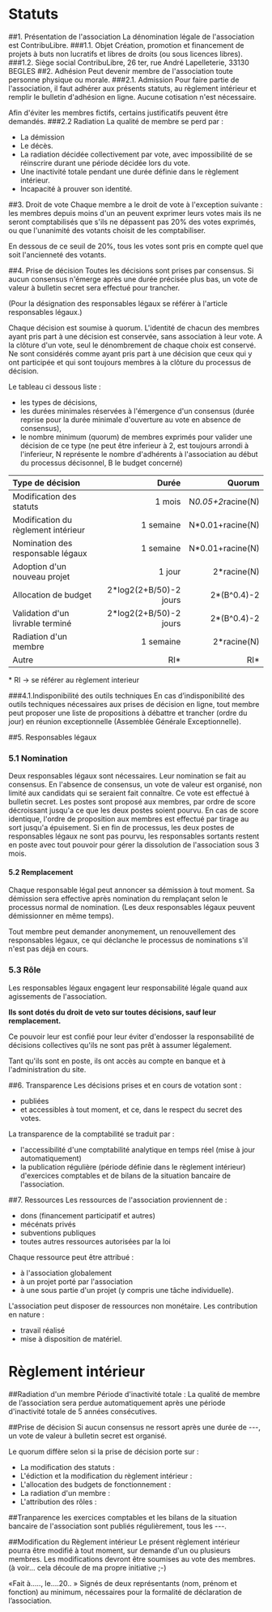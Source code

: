 
Statuts
=======

##1. Présentation de l'association
La dénomination légale de l'association est ContribuLibre.
###1.1. Objet
Création, promotion et financement de projets à buts non lucratifs et libres de droits (ou sous licences libres).
###1.2. Siège social
ContribuLibre, 26 ter, rue André Lapelleterie, 33130 BEGLES
##2. Adhésion
Peut devenir membre de l'association toute personne physique ou morale.
###2.1. Admission
Pour faire partie de l'association, il faut
adhérer aux présents statuts, au règlement intérieur
et remplir le bulletin d'adhésion en ligne.
Aucune cotisation n'est nécessaire.

Afin d'éviter les membres fictifs, certains justificatifs peuvent être demandés.
###2.2 Radiation
La qualité de membre se perd par :

- La démission
- Le décès.
- La radiation décidée collectivement par vote, avec impossibilité de se réinscrire durant une période décidée lors du vote.
- Une inactivité totale pendant une durée définie dans le règlement intérieur.
- Incapacité à prouver son identité.

##3. Droit de vote
Chaque membre a le droit de vote à l'exception suivante :
les membres depuis moins d'un an peuvent exprimer leurs votes mais ils ne seront comptabilisés que s'ils ne dépassent pas 20% des votes exprimés, ou que l'unanimité des votants choisit de les comptabiliser.

En dessous de ce seuil de 20%, tous les votes sont pris en compte quel que soit l'ancienneté des votants.

##4. Prise de décision
Toutes les décisions sont prises par consensus.
Si aucun consensus n'émerge après une durée précisée plus bas, un vote de valeur à bulletin secret sera effectué pour trancher.

(Pour la désignation des responsables légaux se référer à l'article responsables légaux.)

Chaque décision est soumise à quorum.
L'identité de chacun des membres ayant pris part à une décision est conservée, sans association à leur vote.
A la clôture d'un vote, seul le dénombrement de chaque choix est conservé.
Ne sont considérés comme ayant pris part à une décision que ceux qui y ont participée et qui sont toujours membres à la clôture du processus de décision.

Le tableau ci dessous liste :
- les types de décisions,
- les durées minimales réservées à l'émergence d'un consensus (durée reprise pour la durée minimale d'ouverture au vote en absence de consensus),
- le nombre minimum (quorum) de membres exprimés pour valider une décision de ce type (ne peut être inferieur à 2, est toujours arrondi à l'inferieur, N représente le nombre d'adhérents à l'association au début du processus décisonnel, B le budget concerné)

| Type de décision | Durée | Quorum |
| :--- | ---: | ---: |
| Modification des statuts | 1 mois | N*0.05+2*racine(N) |
| Modification du règlement intérieur | 1 semaine | N*0.01+racine(N) |
| Nomination des responsable légaux | 1 semaine | N*0.01+racine(N) |
| Adoption d'un nouveau projet | 1 jour | 2*racine(N) |
| Allocation de budget | 2*log2(2+B/50)-2 jours | 2*(B^0.4)-2 |
| Validation d'un livrable terminé | 2*log2(2+B/50)-2 jours | 2*(B^0.4)-2 |
| Radiation d'un membre | 1 semaine | 2*racine(N) |
| Autre | RI* | RI* |

\* RI -> se référer au règlement interieur

###4.1.Indisponibilité des outils techniques
En cas d’indisponibilité des outils techniques nécessaires aux prises de décision en ligne, tout membre peut proposer une liste de propositions à débattre et trancher (ordre du jour) en réunion exceptionnelle (Assemblée Générale Exceptionnelle).

##5. Responsables légaux
### 5.1 Nomination
Deux responsables légaux sont nécessaires.
Leur nomination se fait au consensus.
En l'absence de consensus, un vote de valeur est organisé, non limité aux candidats qui se seraient fait connaître. Ce vote est effectué à bulletin secret.
Les postes sont proposé aux membres, par ordre de score décroissant jusqu'a ce que les deux postes soient pourvu.
En cas de score identique, l'ordre de proposition aux membres est effectué par tirage au sort jusqu'a épuisement.
Si en fin de processus, les deux postes de responsables légaux ne sont pas pourvu, les responsables sortants restent en poste avec tout pouvoir pour gérer la dissolution de l'association sous 3 mois.

#### 5.2 Remplacement
Chaque responsable légal peut annoncer sa démission à tout moment. Sa démission sera effective après nomination du remplaçant selon le processus normal de nomination. (Les deux responsables légaux peuvent démissionner en même temps).

Tout membre peut demander anonymement, un renouvellement des responsables légaux, ce qui déclanche le processus de nominations s'il n'est pas déjà en cours.

### 5.3 Rôle
Les responsables légaux engagent leur responsabilité légale quand aux agissements de l'association.

**Ils sont dotés du droit de veto sur toutes décisions, sauf leur remplacement.**

Ce pouvoir leur est confié pour leur éviter d'endosser la responsabilité de décisions collectives qu'ils ne sont pas prêt à assumer légalement.

Tant qu'ils sont en poste, ils ont accès au compte en banque et à l'administration du site.


##6. Transparence
Les décisions prises et en cours de votation sont :
- publiées
- et accessibles à tout moment, et ce, dans le respect du secret des votes.

La transparence de la comptabilité se traduit par :

- l'accessibilité d'une comptabilité analytique en temps réel (mise à jour automatiquement)
- la publication régulière (période définie dans le règlement intérieur) d'exercices comptables et de bilans de la situation bancaire de l'association.

##7. Ressources
Les ressources de l'association proviennent de :
- dons (financement participatif et autres)
- mécénats privés
- subventions publiques
- toutes autres ressources autorisées par la loi

Chaque ressource peut être attribué :
- à l'association globalement
- à un projet porté par l'association
- à une sous partie d'un projet (y compris une tâche individuelle).

L'association peut disposer de ressources non monétaire.
Les contribution en nature :
- travail réalisé
- mise à disposition de matériel.


Règlement intérieur
===================

##Radiation d'un membre
Période d'inactivité totale :
La qualité de membre de l’association sera perdue automatiquement après une période d'inactivité totale de 5 années consécutives.

##Prise de décision
Si aucun consensus ne ressort après une durée de ---, un vote de valeur à bulletin secret est organisé.

Le quorum diffère selon si la prise de décision porte sur :

- La modification des statuts :
- L'édiction et la modification du règlement intérieur :
- L'allocation des budgets de fonctionnement :
- La radiation d'un membre :
- L'attribution des rôles :

##Tranparence
les exercices comptables et les bilans de la situation bancaire de l'association sont publiés régulièrement, tous les ---.

##Modification du Règlement intérieur
Le présent règlement intérieur pourra être modifié à tout moment, sur demande d'un ou plusieurs membres.
Les modifications devront être soumises au vote des membres.
(à voir... cela découle de ma propre initiative ;-)




«Fait à….., le….20.. »
Signés de deux représentants (nom, prénom et fonction) au minimum, nécessaires pour la formalité de déclaration de l’association.
